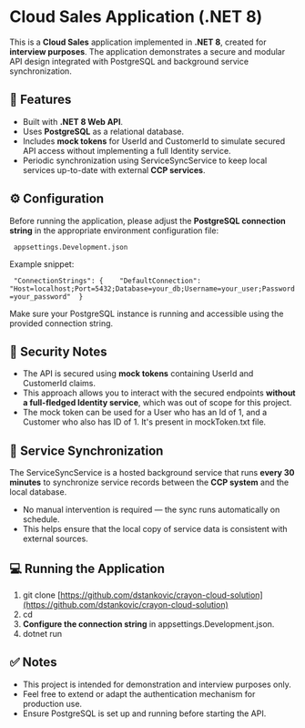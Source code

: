 # Cloud Sales Application (.NET 8)

This is a **Cloud Sales** application implemented in **.NET 8**, created for **interview purposes**. The application demonstrates a secure and modular API design integrated with PostgreSQL and background service synchronization.

## 🚀 Features

- Built with **.NET 8 Web API**.
- Uses **PostgreSQL** as a relational database.
- Includes **mock tokens** for UserId and CustomerId to simulate secured API access without implementing a full Identity service.
- Periodic synchronization using ServiceSyncService to keep local services up-to-date with external **CCP services**.

## ⚙️ Configuration

Before running the application, please adjust the **PostgreSQL connection string** in the appropriate environment configuration file:

`  appsettings.Development.json  `

Example snippet:

`  "ConnectionStrings": {    "DefaultConnection": "Host=localhost;Port=5432;Database=your_db;Username=your_user;Password=your_password"  }  `

Make sure your PostgreSQL instance is running and accessible using the provided connection string.

## 🔐 Security Notes

- The API is secured using **mock tokens** containing UserId and CustomerId claims.
- This approach allows you to interact with the secured endpoints **without a full-fledged Identity service**, which was out of scope for this project.
- The mock token can be used for a User who has an Id of 1, and a Customer who also has ID of 1. It's present in mockToken.txt file.

## 🔄 Service Synchronization

The ServiceSyncService is a hosted background service that runs **every 30 minutes** to synchronize service records between the **CCP system** and the local database.

- No manual intervention is required — the sync runs automatically on schedule.
- This helps ensure that the local copy of service data is consistent with external sources.

## 💻 Running the Application

1.  git clone [https://github.com/dstankovic/crayon-cloud-solution](https://github.com/dstankovic/crayon-cloud-solution)
2.  cd
3.  **Configure the connection string** in appsettings.Development.json.
4.  dotnet run

## ✅ Notes

- This project is intended for demonstration and interview purposes only.
- Feel free to extend or adapt the authentication mechanism for production use.
- Ensure PostgreSQL is set up and running before starting the API.
